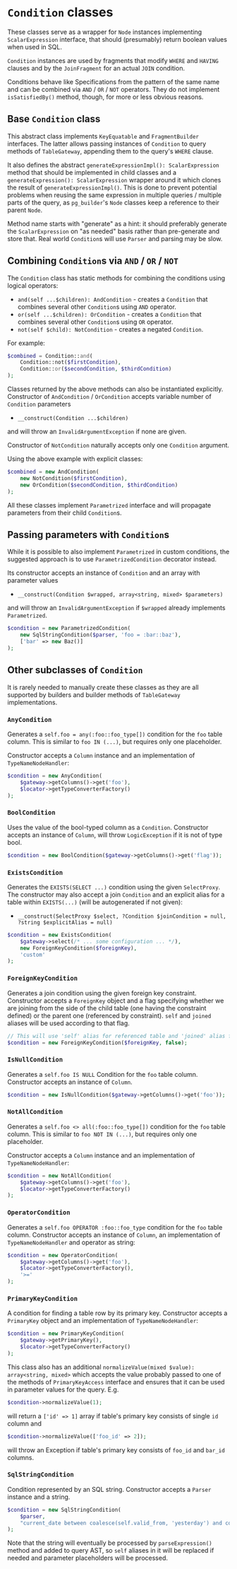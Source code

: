 # `Condition` classes

These classes serve as a wrapper for `Node` instances implementing `ScalarExpression` interface, that should
(presumably) return boolean values when used in SQL.

`Condition` instances are used by fragments that modify `WHERE` and `HAVING` clauses and by the `JoinFragment`
for an actual `JOIN` condition.

Conditions behave like Specifications from the pattern of the same name and can be combined via `AND` / `OR` / `NOT`
operators. They do not implement `isSatisfiedBy()` method, though, for more or less obvious reasons.

## Base `Condition` class

This abstract class implements `KeyEquatable` and `FragmentBuilder` interfaces. The latter allows passing instances of
`Condition` to query methods of `TableGateway`, appending them to the query's `WHERE` clause.

It also defines the abstract `generateExpressionImpl(): ScalarExpression` method that should be implemented in
child classes and a `generateExpression(): ScalarExpression` wrapper around it which clones the result
of `generateExpressionImpl()`. This is done to prevent potential problems when reusing the same expression in multiple
queries / multiple parts of the query, as `pg_builder`'s `Node` classes keep a reference to their parent `Node`.

Method name starts with "generate" as a hint: it should preferably generate the `ScalarExpression` on "as needed"
basis rather than pre-generate and store that. Real world `Condition`s will use `Parser` and parsing may be slow.

## Combining `Condition`s via `AND` / `OR` / `NOT`

The `Condition` class has static methods for combining the conditions using logical operators:
 * `and(self ...$children): AndCondition` - creates a `Condition` that combines several other `Condition`s
   using `AND` operator.
 * `or(self ...$children): OrCondition` - creates a `Condition` that combines several other `Condition`s
   using `OR` operator.
 * `not(self $child): NotCondition` - creates a negated `Condition`.
 
For example:
```PHP
$combined = Condition::and(
    Condition::not($firstCondition),
    Condition::or($secondCondition, $thirdCondition)
);
```

Classes returned by the above methods can also be instantiated explicitly.
Constructor of `AndCondition` / `OrCondition` accepts variable number of `Condition` parameters
 * `__construct(Condition ...$children)`

and will throw an `InvalidArgumentException` if none are given.

Constructor of `NotCondition` naturally accepts only one `Condition` argument.

Using the above example with explicit classes:
```PHP
$combined = new AndCondition(
    new NotCondition($firstCondition),
    new OrCondition($secondCondition, $thirdCondition)
);
```

All these classes implement `Parametrized` interface and will propagate parameters from their child `Condition`s. 

## Passing parameters with `Condition`s

While it is possible to also implement `Parametrized` in custom conditions, the suggested approach is to use 
`ParametrizedCondition` decorator instead.

Its constructor accepts an instance of `Condition` and an array with parameter values
 * `__construct(Condition $wrapped, array<string, mixed> $parameters)`

and will throw an `InvalidArgumentException` if `$wrapped` already implements `Parametrized`.


```PHP
$condition = new ParametrizedCondition(
    new SqlStringCondition($parser, 'foo = :bar::baz'),
    ['bar' => new Baz()]
);
```


## Other subclasses of `Condition`

It is rarely needed to manually create these classes as they are all supported by builders and builder methods
of `TableGateway` implementations.

### `AnyCondition`

Generates a `self.foo = any(:foo::foo_type[])` condition for the `foo` table column. This is similar to `foo IN (...)`,
but requires only one placeholder.

Constructor accepts a `Column` instance and an implementation of `TypeNameNodeHandler`:
```PHP
$condition = new AnyCondition(
    $gateway->getColumns()->get('foo'),
    $locator->getTypeConverterFactory()
);
```

### `BoolCondition`

Uses the value of the bool-typed column as a `Condition`. Constructor accepts an instance of `Column`, will throw
`LogicException` if it is not of type bool.
```PHP
$condition = new BoolCondition($gateway->getColumns()->get('flag'));
```

### `ExistsCondition`
Generates the `EXISTS(SELECT ...)` condition using the given `SelectProxy`. The constructor may also accept
a join `Condition` and an explicit alias for a table within `EXISTS(...)` (will be autogenerated if not given):
 * `__construct(SelectProxy $select, ?Condition $joinCondition = null, ?string $explicitAlias = null)`

```PHP
$condition = new ExistsCondition(
    $gateway->select(/* ... some configuration ... */),
    new ForeignKeyCondition($foreignKey),
    'custom'
);
```

### `ForeignKeyCondition`

Generates a join condition using the given foreign key constraint. Constructor accepts a `ForeignKey` object
and a flag specifying whether we are joining from the side of the child table (one having the constraint defined)
or the parent one (referenced by constraint). `self` and `joined` aliases will be used according to that flag.

```PHP
// This will use 'self' alias for referenced table and 'joined' alias for child one
$condition = new ForeignKeyCondition($foreignKey, false);
```

### `IsNullCondition`

Generates a `self.foo IS NULL` Condition for the `foo` table column. Constructor accepts an instance of `Column`.

```PHP
$condition = new IsNullCondition($gateway->getColumns()->get('foo'));
```

### `NotAllCondition`

Generates a `self.foo <> all(:foo::foo_type[])` condition for the `foo` table column. 
This is similar to `foo NOT IN (...)`, but requires only one placeholder.

Constructor accepts a `Column` instance and an implementation of `TypeNameNodeHandler`:
```PHP
$condition = new NotAllCondition(
    $gateway->getColumns()->get('foo'),
    $locator->getTypeConverterFactory()
);
```

### `OperatorCondition`

Generates a `self.foo OPERATOR :foo::foo_type` condition for the `foo` table column. Constructor accepts an instance
of `Column`, an implementation of `TypeNameNodeHandler` and operator as string:
```PHP
$condition = new OperatorCondition(
    $gateway->getColumns()->get('foo'),
    $locator->getTypeConverterFactory(),
    '>='
);
```

### `PrimaryKeyCondition`

A condition for finding a table row by its primary key. Constructor accepts a `PrimaryKey` object and
an implementation of `TypeNameNodeHandler`:
```PHP
$condition = new PrimaryKeyCondition(
    $gateway->getPrimaryKey(),
    $locator->getTypeConverterFactory()
);
```

This class also has an additional `normalizeValue(mixed $value): array<string, mixed>` which accepts the value
probably passed to one of the methods of `PrimaryKeyAccess` interface and ensures that it can be used in parameter
values for the query. E.g.
```PHP
$condition->normalizeValue(1);
```
will return a `['id' => 1]` array if table's primary key consists of single `id` column and
```PHP
$condition->normalizeValue(['foo_id' => 2]);
```
will throw an Exception if table's primary key consists of `foo_id` and `bar_id` columns.


### `SqlStringCondition`

Condition represented by an SQL string. Constructor accepts a `Parser` instance and a string.

```PHP
$condition = new SqlStringCondition(
    $parser,
    "current_date between coalesce(self.valid_from, 'yesterday') and coalesce(self.valid_to, 'tomorrow')"
);
```

Note that the string will eventually be processed by `parseExpression()` method and added to query AST,
so `self` aliases in it will be replaced if needed and parameter placeholders will be processed.